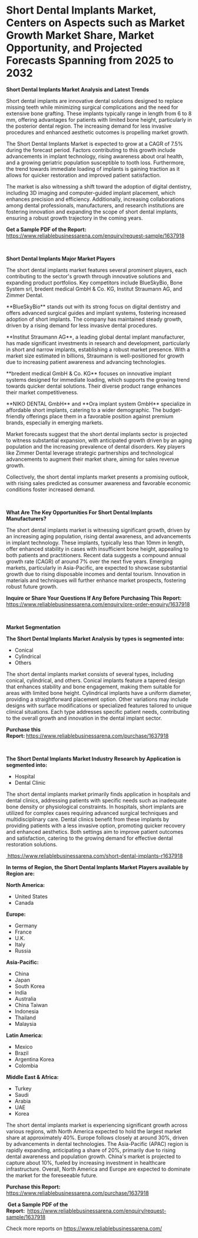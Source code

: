 <p><h1>Short Dental Implants Market, Centers on Aspects such as Market Growth Market Share, Market Opportunity, and Projected Forecasts Spanning from 2025 to 2032</h1></p><p><strong>Short Dental Implants Market Analysis and Latest Trends</strong></p>
<p><p>Short dental implants are innovative dental solutions designed to replace missing teeth while minimizing surgical complications and the need for extensive bone grafting. These implants typically range in length from 6 to 8 mm, offering advantages for patients with limited bone height, particularly in the posterior dental region. The increasing demand for less invasive procedures and enhanced aesthetic outcomes is propelling market growth.</p><p>The Short Dental Implants Market is expected to grow at a CAGR of 7.5% during the forecast period. Factors contributing to this growth include advancements in implant technology, rising awareness about oral health, and a growing geriatric population susceptible to tooth loss. Furthermore, the trend towards immediate loading of implants is gaining traction as it allows for quicker restoration and improved patient satisfaction.</p><p>The market is also witnessing a shift toward the adoption of digital dentistry, including 3D imaging and computer-guided implant placement, which enhances precision and efficiency. Additionally, increasing collaborations among dental professionals, manufacturers, and research institutions are fostering innovation and expanding the scope of short dental implants, ensuring a robust growth trajectory in the coming years.</p></p>
<p><strong>Get a Sample PDF of the Report:&nbsp;</strong> <a href="https://www.reliablebusinessarena.com/enquiry/request-sample/1637918?utm_campaign=2793&utm_medium=2&utm_source=Github&utm_content=ia&utm_term=07032025&utm_id=short-dental-implants">https://www.reliablebusinessarena.com/enquiry/request-sample/1637918</a></p>
<p>&nbsp;</p>
<p><strong>Short Dental Implants Major Market Players</strong></p>
<p><p>The short dental implants market features several prominent players, each contributing to the sector's growth through innovative solutions and expanding product portfolios. Key competitors include BlueSkyBio, Bone System srl, bredent medical GmbH & Co. KG, Institut Straumann AG, and Zimmer Dental.</p><p>**BlueSkyBio** stands out with its strong focus on digital dentistry and offers advanced surgical guides and implant systems, fostering increased adoption of short implants. The company has maintained steady growth, driven by a rising demand for less invasive dental procedures.</p><p>**Institut Straumann AG**, a leading global dental implant manufacturer, has made significant investments in research and development, particularly in short and narrow implants, establishing a robust market presence. With a market size estimated in billions, Straumann is well-positioned for growth due to increasing patient awareness and advancing technologies.</p><p>**bredent medical GmbH & Co. KG** focuses on innovative implant systems designed for immediate loading, which supports the growing trend towards quicker dental solutions. Their diverse product range enhances their market competitiveness.</p><p>**NIKO DENTAL GmbH** and **Ora implant system GmbH** specialize in affordable short implants, catering to a wider demographic. The budget-friendly offerings place them in a favorable position against premium brands, especially in emerging markets.</p><p>Market forecasts suggest that the short dental implants sector is projected to witness substantial expansion, with anticipated growth driven by an aging population and the increasing prevalence of dental disorders. Key players like Zimmer Dental leverage strategic partnerships and technological advancements to augment their market share, aiming for sales revenue growth.</p><p>Collectively, the short dental implants market presents a promising outlook, with rising sales predicted as consumer awareness and favorable economic conditions foster increased demand.</p></p>
<p>&nbsp;</p>
<p><strong>What Are The Key Opportunities For Short Dental Implants Manufacturers?</strong></p>
<p><p>The short dental implants market is witnessing significant growth, driven by an increasing aging population, rising dental awareness, and advancements in implant technology. These implants, typically less than 10mm in length, offer enhanced stability in cases with insufficient bone height, appealing to both patients and practitioners. Recent data suggests a compound annual growth rate (CAGR) of around 7% over the next five years. Emerging markets, particularly in Asia-Pacific, are expected to showcase substantial growth due to rising disposable incomes and dental tourism. Innovation in materials and techniques will further enhance market prospects, fostering robust future growth.</p></p>
<p><strong>Inquire or Share Your Questions If Any Before Purchasing This Report:</strong> <a href="https://www.reliablebusinessarena.com/enquiry/pre-order-enquiry/1637918?utm_campaign=2793&utm_medium=2&utm_source=Github&utm_content=ia&utm_term=07032025&utm_id=short-dental-implants">https://www.reliablebusinessarena.com/enquiry/pre-order-enquiry/1637918</a></p>
<p>&nbsp;</p>
<p><strong>Market Segmentation</strong></p>
<p><strong>The Short Dental Implants Market Analysis by types is segmented into:</strong></p>
<p><ul><li>Conical</li><li>Cylindrical</li><li>Others</li></ul></p>
<p><p>The short dental implants market consists of several types, including conical, cylindrical, and others. Conical implants feature a tapered design that enhances stability and bone engagement, making them suitable for areas with limited bone height. Cylindrical implants have a uniform diameter, providing a straightforward placement option. Other variations may include designs with surface modifications or specialized features tailored to unique clinical situations. Each type addresses specific patient needs, contributing to the overall growth and innovation in the dental implant sector.</p></p>
<p><strong>Purchase this Report:&nbsp;</strong><a href="https://www.reliablebusinessarena.com/purchase/1637918?utm_campaign=2793&utm_medium=2&utm_source=Github&utm_content=ia&utm_term=07032025&utm_id=short-dental-implants">https://www.reliablebusinessarena.com/purchase/1637918</a></p>
<p>&nbsp;</p>
<p><strong>The Short Dental Implants Market Industry Research by Application is segmented into:</strong></p>
<p><ul><li>Hospital</li><li>Dental Clinic</li></ul></p>
<p><p>The short dental implants market primarily finds application in hospitals and dental clinics, addressing patients with specific needs such as inadequate bone density or physiological constraints. In hospitals, short implants are utilized for complex cases requiring advanced surgical techniques and multidisciplinary care. Dental clinics benefit from these implants by providing patients with a less invasive option, promoting quicker recovery and enhanced aesthetics. Both settings aim to improve patient outcomes and satisfaction, catering to the growing demand for effective dental restoration solutions.</p></p>
<p><a href="https://www.reliablebusinessarena.com/short-dental-implants-r1637918?utm_campaign=2793&utm_medium=2&utm_source=Github&utm_content=ia&utm_term=07032025&utm_id=short-dental-implants">&nbsp;https://www.reliablebusinessarena.com/short-dental-implants-r1637918</a></p>
<p><strong>In terms of Region, the Short Dental Implants Market Players available by Region are:</strong></p>
<p>
    <p> <strong> North America: </strong>
        <ul>
            <li>United States</li>
            <li>Canada</li>
        </ul>
        </p> 
    <p> <strong> Europe: </strong>
        <ul>
            <li>Germany</li>
            <li>France</li>
            <li>U.K.</li>
            <li>Italy</li>
            <li>Russia</li>
        </ul>
        </p> 
    <p> <strong> Asia-Pacific: </strong>
        <ul>
            <li>China</li>
            <li>Japan</li>
            <li>South Korea</li>
            <li>India</li>
            <li>Australia</li>
            <li>China Taiwan</li>
            <li>Indonesia</li>
            <li>Thailand</li>
            <li>Malaysia</li>
        </ul>
        </p> 
    <p> <strong> Latin America: </strong>
        <ul>
            <li>Mexico</li>
            <li>Brazil</li>
            <li>Argentina Korea</li>
            <li>Colombia</li>
        </ul>
        </p> 
    <p> <strong> Middle East & Africa: </strong>
        <ul>
            <li>Turkey</li>
            <li>Saudi</li>
            <li>Arabia</li>
            <li>UAE</li>
            <li>Korea</li>
        </ul>
    </p>
    </p>
<p><p>The short dental implants market is experiencing significant growth across various regions, with North America expected to hold the largest market share at approximately 40%. Europe follows closely at around 30%, driven by advancements in dental technologies. The Asia-Pacific (APAC) region is rapidly expanding, anticipating a share of 20%, primarily due to rising dental awareness and population growth. China's market is projected to capture about 10%, fueled by increasing investment in healthcare infrastructure. Overall, North America and Europe are expected to dominate the market for the foreseeable future.</p></p>
<p><strong>Purchase this Report: </strong><a href="https://www.reliablebusinessarena.com/purchase/1637918?utm_campaign=2793&utm_medium=2&utm_source=Github&utm_content=ia&utm_term=07032025&utm_id=short-dental-implants">https://www.reliablebusinessarena.com/purchase/1637918</a></p>
<p>&nbsp;<strong>Get a Sample PDF of the Report:&nbsp;&nbsp;</strong><a href="https://www.reliablebusinessarena.com/enquiry/request-sample/1637918?utm_campaign=2793&utm_medium=2&utm_source=Github&utm_content=ia&utm_term=07032025&utm_id=short-dental-implants">https://www.reliablebusinessarena.com/enquiry/request-sample/1637918</a></p>
<p><strong></strong></p>
<p>Check more reports on <a href="https://www.reliablebusinessarena.com/?utm_campaign=2793&utm_medium=2&utm_source=Github&utm_content=ia&utm_term=07032025&utm_id=short-dental-implants">https://www.reliablebusinessarena.com/</a></p>